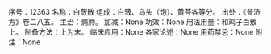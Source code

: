 序号：12363
名称：白蔹散
组成：白蔹、乌头（炮）、黄芩各等分。
出处：《普济方》卷二八五。
主治：痈肿。
加减：None
功效：None
用法用量：和鸡子白敷上。
制备方法：上为末。
临床应用：None
各家论述：None
用药禁忌：None
附注：None
